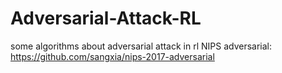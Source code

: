 # Adversarial-Attack-RL
some algorithms about adversarial attack in rl
NIPS adversarial: https://github.com/sangxia/nips-2017-adversarial
